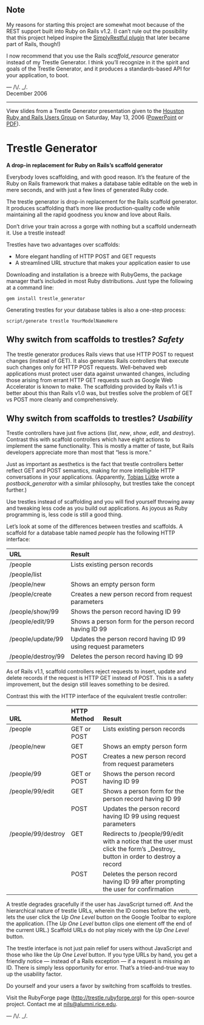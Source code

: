 Note
----

My reasons for starting this project are somewhat moot because of the REST support built into Ruby on Rails v1.2. (I can’t rule out the possibility that this project helped inspire the [SimplyRestful plugin](http://agilewebdevelopment.com/plugins/simplyrestful) that later became part of Rails, though!)

I now recommend that you use the Rails _scaffold_resource_ generator instead of my Trestle Generator. I think you’ll recognize in it the spirit and goals of the Trestle Generator, and it produces a standards-based API for your application, to boot.

— /\\/. _/.<br />
December 2006

* * * * * * * * * * * * * * * * * * * * * * * * * * * * * * * * * * * * * * * * * * * * * * * * * * * * * * * * * * * * * * * * * * * * * * * * * * * * * * * * * * * * * * * * * * * * * * * * * * * * * * * * * * * * * * * * * * * * * * * * * * * * * * *

View slides from a Trestle Generator presentation given to the [Houston Ruby and Rails Users Group](http://houstonrb.com) on Saturday, May 13, 2006 ([PowerPoint](http://trestle.rubyforge.org/trestle-2006-05-13.pps) or [PDF](http://trestle.rubyforge.org/trestle-2006-05-13.pdf)).

Trestle Generator
=================

**A drop-in replacement for Ruby on Rails’s scaffold generator**

Everybody loves scaffolding, and with good reason. It’s the feature of the Ruby on Rails framework that makes a database table editable on the web in mere seconds, and with just a few lines of generated Ruby code.

The trestle generator is drop-in replacement for the Rails scaffold generator. It produces scaffolding that’s more like production-quality code while maintaining all the rapid goodness you know and love about Rails.

Don’t drive your train across a gorge with nothing but a scaffold underneath it. Use a trestle instead!

Trestles have two advantages over scaffolds:

* More elegant handling of HTTP POST and GET requests
* A streamlined URL structure that makes your application easier to use

Downloading and installation is a breeze with RubyGems, the package manager that’s included in most Ruby distributions. Just type the following at a command line:

    gem install trestle_generator

Generating trestles for your database tables is also a one-step process:

    script/generate trestle YourModelNameHere

Why switch from scaffolds to trestles? _Safety_
-----------------------------------------------

The trestle generator produces Rails views that use HTTP POST to request changes (instead of GET). It also generates Rails controllers that execute such changes only for HTTP POST requests. Well-behaved web applications must protect user data against unwanted changes, including those arising from errant HTTP GET requests such as Google Web Accelerator is known to make. The scaffolding provided by Rails v1.1 is better about this than Rails v1.0 was, but trestles solve the problem of GET vs POST more cleanly and comprehensively.

Why switch from scaffolds to trestles? _Usability_
--------------------------------------------------

Trestle controllers have just five actions (_list_, _new_, _show_, _edit_, and _destroy_). Contrast this with scaffold controllers which have eight actions to implement the same functionality. This is mostly a matter of taste, but Rails developers appreciate more than most that “less is more.”

Just as important as aesthetics is the fact that trestle controllers better reflect GET and POST semantics, making for more intelligible HTTP conversations in your applications. (Apparently, [Tobias Lütke](http://github.com/tobi) wrote a _postback_generator_ with a similar philosophy, but trestles take the concept further.)

Use trestles instead of scaffolding and you will find yourself throwing away and tweaking less code as you build out applications. As joyous as Ruby programming is, less code is still a good thing.

Let’s look at some of the differences between trestles and scaffolds. A scaffold for a database table named _people_ has the following HTTP interface:

<table>
<thead>
<tr>
<th align="left" valign="bottom">URL</th>  <th align="left" valign="bottom">Result</th>
</tr>
</thead>
<tbody>
<tr>
<td valign="top">/people</td>              <td rowspan="2" valign="top">Lists existing person records</td>
</tr>
<tr>
<td valign="top">/people/list</td>
</tr>
<tr>
<td valign="top">/people/new</td>          <td valign="top">Shows an empty person form</td>
</tr>
<tr>
<td valign="top">/people/create</td>       <td valign="top">Creates a new person record from request parameters</td>
</tr>
<tr>
<td valign="top">/people/show/99</td>      <td valign="top">Shows the person record having ID 99</td>
</tr>
<tr>
<td valign="top">/people/edit/99</td>      <td valign="top">Shows a person form for the person record having ID 99</td>
</tr>
<tr>
<td valign="top">/people/update/99</td>    <td valign="top">Updates the person record having ID 99 using request parameters</td>
</tr>
<tr>
<td valign="top">/people/destroy/99</td>   <td valign="top">Deletes the person record having ID 99</td>
</tr>
</tbody>
</table>

As of Rails v1.1, scaffold controllers reject requests to insert, update and delete records if the request is HTTP GET instead of POST. This is a safety improvement, but the design still leaves something to be desired.

Contrast this with the HTTP interface of the equivalent trestle controller:

<table>
<thead>
<tr>
<th align="left" valign="bottom">URL</th>             <th align="left" valign="bottom">HTTP Method</th>  <th align="left" valign="bottom">Result</th>
</tr>
</thead>
<tbody>
<tr>
<td valign="top">/people</td>                         <td valign="top">GET or POST</td>                  <td valign="top">Lists existing person records</td>
</tr>
<tr>
<td rowspan="2" valign="top">/people/new</td>         <td valign="top">GET</td>                          <td valign="top">Shows an empty person form</td>
</tr>
<tr>
                                                      <td valign="top">POST</td>                         <td valign="top">Creates a new person record from request parameters</td>
</tr>
<tr>
<td valign="top">/people/99</td>                      <td valign="top">GET or POST</td>                  <td valign="top">Shows the person record having ID 99</td>
</tr>
<tr>
<td rowspan="2" valign="top">/people/99/edit</td>     <td valign="top">GET</td>                          <td valign="top">Shows a person form for the person record having ID 99</td>
</tr>
<tr>
                                                      <td valign="top">POST</td>                         <td valign="top">Updates the person record having ID 99 using request parameters</td>
</tr>
<tr>
<td rowspan="2" valign="top">/people/99/destroy</td>  <td valign="top">GET</td>                          <td valign="top">Redirects to /people/99/edit with a notice that the user must click the form’s _Destroy_ button in order to destroy a record</td>
</tr>
<tr>
                                                      <td valign="top">POST</td>                         <td valign="top">Deletes the person record having ID 99 after prompting the user for confirmation</td>
</tr>
</tbody>
</table>

A trestle degrades gracefully if the user has JavaScript turned off. And the hierarchical nature of trestle URLs, wherein the ID comes before the verb, lets the user click the _Up One Level_ button on the Google Toolbar to explore the application. (The _Up One Level_ button clips one element off the end of the current URL.) Scaffold URLs do not play nicely with the _Up One Level_ button.

The trestle interface is not just pain relief for users without JavaScript and those who like the _Up One Level_ button. If you type URLs by hand, you get a friendly notice — instead of a Rails exception — if a request is missing an ID. There is simply less opportunity for error. That’s a tried-and-true way to up the usability factor.

Do yourself and your users a favor by switching from scaffolds to trestles.

Visit the RubyForge page (http://trestle.rubyforge.org) for this open-source project. Contact me at [nils@alumni.rice.edu](mailto:nils@alumni.rice.edu?subject=Trestle%20Generator).

— /\\/. _/.
